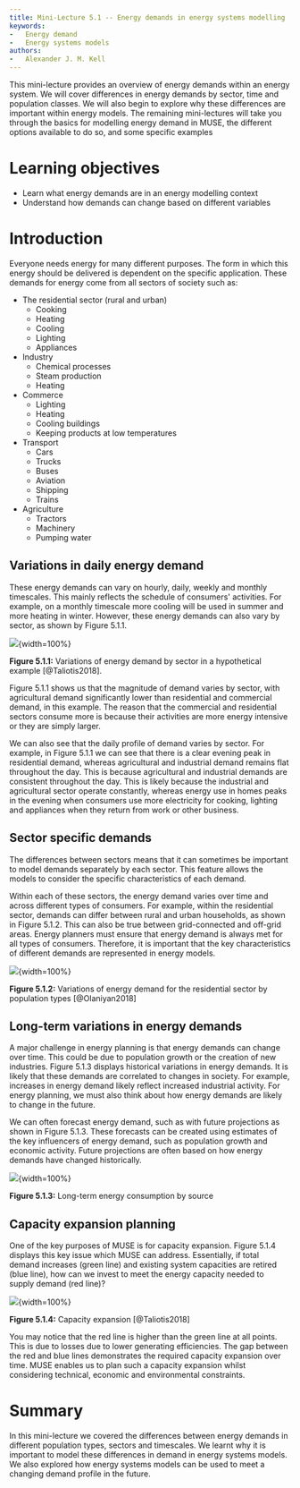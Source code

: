 ```yaml
---
title: Mini-Lecture 5.1 -- Energy demands in energy systems modelling
keywords:
-   Energy demand
-   Energy systems models
authors:
-   Alexander J. M. Kell
---
```


This mini-lecture provides an overview of energy demands within an energy system. We will cover differences in energy demands by sector, time and population classes. We will also begin to explore why these differences are important within energy models. The remaining mini-lectures will take you through the basics for modelling energy demand in MUSE, the different options available to do so, and some specific examples

# Learning objectives

- Learn what energy demands are in an energy modelling context
- Understand how demands can change based on different variables

# Introduction

Everyone needs energy for many different purposes. The form in which this energy should be delivered is dependent on the specific application. These demands for energy come from all sectors of society such as:

- The residential sector (rural and urban)
  - Cooking
  - Heating
  - Cooling
  - Lighting
  - Appliances
- Industry
  - Chemical processes
  - Steam production
  - Heating
- Commerce
  - Lighting
  - Heating
  - Cooling buildings
  - Keeping products at low temperatures
- Transport
  - Cars
  - Trucks
  - Buses
  - Aviation
  - Shipping
  - Trains
- Agriculture
  - Tractors
  - Machinery
  - Pumping water

## Variations in daily energy demand

These energy demands can vary on hourly, daily, weekly and monthly timescales. This mainly reflects the schedule of consumers' activities. For example, on a monthly timescale more cooling will be used in summer and more heating in winter. However, these energy demands can also vary by sector, as shown by Figure 5.1.1.

![](assets/Figure_5.1.1.png){width=100%}

**Figure 5.1.1:** Variations of energy demand by sector in a hypothetical example [@Taliotis2018].

Figure 5.1.1 shows us that the magnitude of demand varies by sector, with agricultural demand significantly lower than residential and commercial demand, in this example. The reason that the commercial and residential sectors consume more is because their activities are more energy intensive or they are simply larger.

We can also see that the daily profile of demand varies by sector. For example, in Figure 5.1.1 we can see that there is a clear evening peak in residential demand, whereas agricultural and industrial demand remains flat throughout the day. This is because agricultural and industrial demands are consistent throughout the day. This is likely because the industrial and agricultural sector operate constantly, whereas energy use in homes peaks in the evening when consumers use more electricity for cooking, lighting and appliances when they return from work or other business.

## Sector specific demands

The differences between sectors means that it can sometimes be important to model demands separately by each sector. This feature allows the models to consider the specific characteristics of each demand.

Within each of these sectors, the energy demand varies over time and across different types of consumers. For example, within the residential sector, demands can differ between rural and urban households, as shown in Figure 5.1.2. This can also be true between grid-connected and off-grid areas. Energy planners must ensure that energy demand is always met for all types of consumers. Therefore, it is important that the key characteristics of different demands are represented in energy models.

![](assets/Figure_5.1.2.png){width=100%}

**Figure 5.1.2:** Variations of energy demand for the residential sector by population types [@Olaniyan2018]

## Long-term variations in energy demands

A major challenge in energy planning is that energy demands can change over time. This could be due to population growth or the creation of new industries. Figure 5.1.3 displays historical variations in energy demands. It is likely that these demands are correlated to changes in society. For example, increases in energy demand likely reflect increased industrial activity. For energy planning, we must also think about how energy demands are likely to change in the future.

We can often forecast energy demand, such as with future projections  as shown in Figure 5.1.3. These forecasts can be created using estimates of the key influencers of energy demand, such as population growth and economic activity. Future projections are often based on how energy demands have changed historically.

![](assets/Figure_5.1.3.png){width=100%}

**Figure 5.1.3:** Long-term energy consumption by source

## Capacity expansion planning

One of the key purposes of MUSE is for capacity expansion. Figure 5.1.4 displays this key issue which MUSE can address. Essentially, if total demand increases (green line) and existing system capacities are retired (blue line), how can we invest to meet the energy capacity needed to supply demand (red line)?

![](assets/Figure_5.1.4.png){width=100%}

**Figure 5.1.4:** Capacity expansion [@Taliotis2018]

You may notice that the red line is higher than the green line at all points. This is due to losses due to lower generating efficiencies. The gap between the red and blue lines demonstrates the required capacity expansion over time. MUSE enables us to plan such a capacity expansion whilst considering technical, economic and environmental constraints.

# Summary

In this mini-lecture we covered the differences between energy demands in different population types, sectors and timescales. We learnt why it is important to model these differences in demand in energy systems models. We also explored how energy systems models can be used to meet a changing demand profile in the future.
